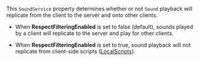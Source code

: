 This `SoundService` property determines whether or not `Sound` playback will replicate from the client to the server and onto other clients.

* When **RespectFilteringEnabled** is set to false (default), sounds played by a client will replicate to the server and play for other clients.

* When **RespectFilteringEnabled** is set to true, sound playback will not replicate from client-side scripts ([LocalScripts](https://developer.roblox.com/api-reference/class/LocalScript)).